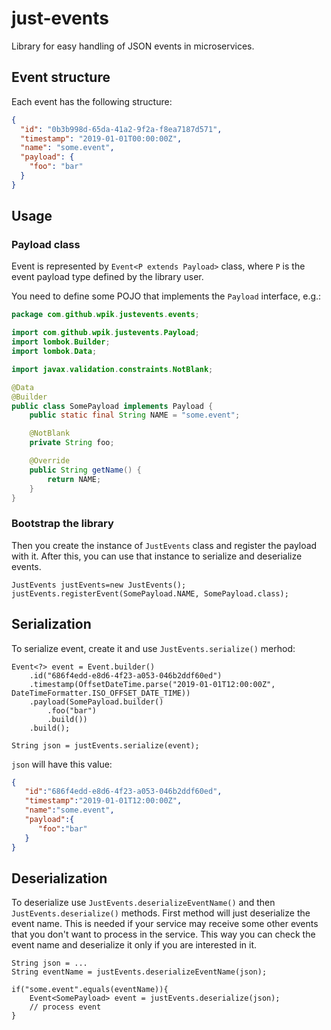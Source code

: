 # just-events

Library for easy handling of JSON events in microservices.

## Event structure

Each event has the following structure:

```json
{
  "id": "0b3b998d-65da-41a2-9f2a-f8ea7187d571",
  "timestamp": "2019-01-01T00:00:00Z",
  "name": "some.event",
  "payload": {
    "foo": "bar"
  }
}
```

## Usage

### Payload class

Event is represented by `Event<P extends Payload>` class, where `P` is the event payload type defined by the library 
user.

You need to define some POJO that implements the `Payload` interface, e.g.:

```java
package com.github.wpik.justevents.events;

import com.github.wpik.justevents.Payload;
import lombok.Builder;
import lombok.Data;

import javax.validation.constraints.NotBlank;

@Data
@Builder
public class SomePayload implements Payload {
    public static final String NAME = "some.event";

    @NotBlank
    private String foo;

    @Override
    public String getName() {
        return NAME;
    }
}
```

### Bootstrap the library

Then you create the instance of `JustEvents` class and register the payload with it. After this, you can use that 
instance to serialize and deserialize events.

```
JustEvents justEvents=new JustEvents();
justEvents.registerEvent(SomePayload.NAME, SomePayload.class);
```

## Serialization

To serialize event, create it and use `JustEvents.serialize()` merhod:

```
Event<?> event = Event.builder()
    .id("686f4edd-e8d6-4f23-a053-046b2ddf60ed")
    .timestamp(OffsetDateTime.parse("2019-01-01T12:00:00Z", DateTimeFormatter.ISO_OFFSET_DATE_TIME))
    .payload(SomePayload.builder()
        .foo("bar")
        .build())
    .build();

String json = justEvents.serialize(event);
```

`json` will have this value:

```json
{
   "id":"686f4edd-e8d6-4f23-a053-046b2ddf60ed",
   "timestamp":"2019-01-01T12:00:00Z",
   "name":"some.event",
   "payload":{
      "foo":"bar"
   }
}
```

## Deserialization

To deserialize use `JustEvents.deserializeEventName()` and then `JustEvents.deserialize()` methods. First method will
just deserialize the event name. This is needed if your service may receive some other events that you don't want to 
process in the service. This way you can check the event name and deserialize it only if you are interested in it.

```
String json = ...
String eventName = justEvents.deserializeEventName(json);

if("some.event".equals(eventName)){
    Event<SomePayload> event = justEvents.deserialize(json);
    // process event
}
```
